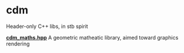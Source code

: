 # cdm
Header-only C++ libs, in stb spirit

**[cdm_maths.hpp](cdm_maths.hpp)** A geometric matheatic library, aimed toward graphics rendering
